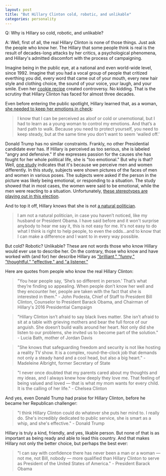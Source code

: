 ```yaml
---  
layout: post  
title: "But Hillary Clinton cold, robotic, and unlikable"  
categories: personality
---  
```

  
Q: Why is Hillary so cold, robotic, and unlikable?  
  
A: Well, first of all, the real Hillary Clinton is none of those things. Just ask the people who know her. The Hillary that some people think is real is the result of decades-long attacks by her critics, a psychological phenomena, and Hillary's admitted discomfort with the process of campaigning.

Imagine being in the public eye, at a national and even world-wide level, since 1992. Imagine that you had a vocal group of people that critized everthing you did, every word that came out of your mouth, every new hair style and clothing choice, the sound of your voice, your laugh, and your smile. Even her [cookie recipe](http://www.cnn.com/2012/03/16/opinion/swinth-hillary-clinton/index.html) created controversy. No kidding. That is the scrutiny that Hillary Clinton has faced for almost three decades. 

Even before entering the public spotlight, Hillary learned that, as a woman, [she needed to keep her emotions in check](http://www.humansofnewyork.com/post/150127870371/i-was-taking-a-law-school-admissions-test-in-a):
>I know that I can be perceived as aloof or cold or unemotional, but I had to learn as a young woman to control my emotions. And that’s a hard path to walk. Because you need to protect yourself, you need to keep steady, but at the same time you don’t want to seem ‘walled off.’ 

Donald Trump has no similar constraints. Frankly, no other Presidential candidate ever has. If Hillary is perceived as too serious, she is labeled "angry and defensive." If she expresses passion for the causes she has fought for her whole political life, she is "too emotional." But why is that? Well, [one study](http://psycnet.apa.org/journals/emo/9/5/649/) indicates that it's because we perceive men and women differently. In this study, subjects were shown pictures of the faces of men and women in various poses. The subjects were asked if the person in the picture was likely being emotional, or responding to a situation. The study showed that in most cases, the women were said to be emotional, while the men were reacting to a situation. Unfortunately, [these stereotypes are playing out in this election](http://www.nytimes.com/2016/09/25/opinion/sunday/hillary-clintons-angry-face.html?_r=0).   

And to top it off, Hillary knows that she is not [a natural politician](http://www.politico.com/blogs/2016-dem-primary-live-updates-and-results/2016/03/hillary-clinton-i-am-not-a-natural-politician-220544).

>I am not a natural politician, in case you haven’t noticed, like my husband or President Obama. I have said before and it won't surprise anybody to hear me say it, this is not easy for me. It's not easy to do what I think is right to help people, to even the odds...and to know that I can make a difference and I want to in every way possible.

But cold? Robotic? Unlikable? These are not words those who know Hillary would ever use to describe her. On the contrary, those who know and have worked with (and for) her describe Hillary as ["brilliant," "funny," "thoughtful," "effective," and "a listener."](http://www.vox.com/a/hillary-clinton-interview/the-gap-listener-leadership-quality)

Here are quotes from people who know the real Hillary Clinton:

>"You hear people say, ‘She’s so different in person.’ That’s what they’re finding so appealing. When people don’t know her well and they encounter her, people are taken with the fact that she is interested in them." - John Podesta, Chief of Staff to President Bill Clinton, Counselor to President Barack Obama, and Chairman of Hillary's 2016 Presidential Campaign

>"Hillary Clinton isn’t afraid to say black lives matter. She isn’t afraid to sit at a table with grieving mothers and bear the full force of our anguish. She doesn’t build walls around her heart. Not only did she listen to our problems, she invited us to become part of the solution." - Lucia Bath, mother of Jordan Davis

>"She knows that safeguarding freedom and security is not like hosting a reality TV show. It is a complex, round-the-clock job that demands not only a steady hand and a cool head, but also a big heart." - Madeleine Albright, former Secretary of State

>"I never once doubted that my parents cared about my thoughts and my ideas, and I always knew how deeply they love me. That feeling of being valued and loved — that is what my mom wants for every child. It is the calling of her life." - Chelsea Clinton

And yes, even Donald Trump had praise for Hillary Clinton, before he became her Republican challenger:
>"I think Hillary Clinton could do whatever she puts her mind to. I really do. She's incredibly dedicated to public service, she is smart as a whip, and she's effective." - Donald Trump

Hillary is truly a kind, friendly, and yes, likable person. But none of that is as important as being ready and able to lead this country. And that makes Hillary not only the better choice, but perhaps the best ever:
>"I can say with confidence there has never been a man or a woman — not me, not Bill, nobody — more qualified than Hillary Clinton to serve as President of the United States of America." - President Barack Obama
